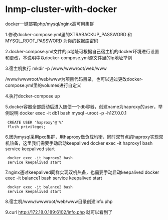 # lnmp-cluster-with-docker
docker一键部署php/mysql/nginx高可用集群


1.修改docker-compose.yml里的XTRABACKUP_PASSWORD 和 MYSQL_ROOT_PASSWORD 为你的数据库密码

2.docker-compose.yml文件的ip地址可根据自己宿主机的docker环境进行设置和更改，本说明中以docker-compose.yml源文件里的ip地址举例

3.宿主机执行
      mkdir -p /www/wwwroot/web/www 
     
  /www/wwwroot/web/www为项目代码目录，也可以通过更改docker-compose.yml里的volumes进行自定义

4.执行docker-compose up

5.docker容器全部启动后进入随便一个db容器，创建name为haproxy的user，举例说明
     docker exec -it db1 bash
     mysql -uroot -p -h127.0.0.1
     
     CREATE USER 'haproxy'@'%'
     flush privileges;

6.因为mysql采用pxc集群，用haproxy做负载均衡，同时双节点的haproxy实现双机热备，这里我们需要手动启动keepalived
     docker exec -it haproxy1 bash
     service keepalived start
     
     docker exec -it haproxy2 bash
     service keepalived start
7.nginx通过keepalived同样实现双机热备，也需要手动启动keepalived
     docker exec -it balance1 bash
     service keepalived start
     
     docker exec -it balance2 bash
     service keepalived start
     
8.宿主机/www/wwwroot/web/www目录创建info.php

9.curl http://172.18.0.189:6102/info.php 就可以看到了
